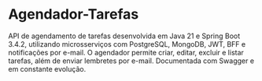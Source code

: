# Agendador-Tarefas
API de agendamento de tarefas desenvolvida em Java 21 e Spring Boot 3.4.2, utilizando microsserviços com PostgreSQL, MongoDB, JWT, BFF e notificações por e-mail. O agendador permite criar, editar, excluir e listar tarefas, além de enviar lembretes por e-mail. Documentada com Swagger e em constante evolução.
